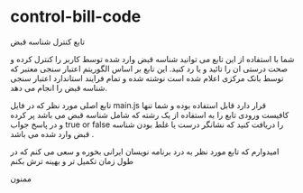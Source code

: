 # control-bill-code
تابع کنترل شناسه قبض 

شما با استفاده از این تابع می توانید شناسه قبض وارد شده توسط کاربر را کنترل کرده و صحت درستی  ان را تائید و یا رد کنید.
این تابع بر اساس الگوریتم اعتبار سنجی معتبر که توسط بانک مرکزی اعلام شده است نوشته شده و تمام فرایند استاندارد اعتبار سنجی شناسه قبض را انجام می دهد.

تابع اصلی مورد نظر که در فایل 
main.js
قرار دارد قابل استفاده بوده و شما تنها کافیست ورودی تابع را به استفاده از یک رشته که شامل شناسه قبض می باشد پر کرده و در پاسخ جواب 
true or false
را دریافت کنید که نشانگر درست یا غلط بودن شناسه قبض وارد شده می باشد .

امیدوارم که تابع مورد نظر به درد برنامه نویسان ایرانی بخوره و سعی می کنم که در طول زمان تکمیل تر و بهینه ترش بکنم 

ممنون 
